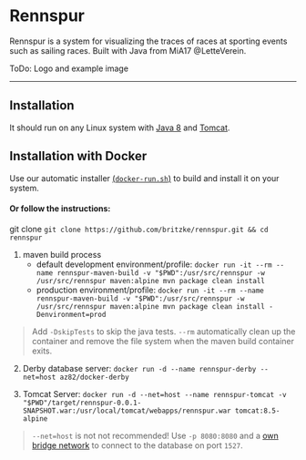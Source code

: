 # Rennspur
Rennspur is a system for visualizing the traces of races at sporting events such as sailing races. Built with Java from MiA17 @LetteVerein.

ToDo: Logo and example image

---

## Installation
It should run on any Linux system with [Java 8](http://www.oracle.com/technetwork/java/index.html) and [Tomcat](https://tomcat.apache.org/).

## Installation with Docker
Use our automatic installer [(```docker-run.sh```)](https://github.com/britzke/rennspur/blob/master/docker-run.sh) to build and install it on your system.
#### Or follow the instructions:

git clone
```git clone https://github.com/britzke/rennspur.git && cd rennspur```
1) maven build process
    - default development environment/profile:
```docker run -it --rm --name rennspur-maven-build -v "$PWD":/usr/src/rennspur -w /usr/src/rennspur maven:alpine mvn package clean install```
    - production environment/profile:
```docker run -it --rm --name rennspur-maven-build -v "$PWD":/usr/src/rennspur -w /usr/src/rennspur maven:alpine mvn package clean install -Denvironment=prod```

> Add ```-DskipTests``` to skip the java tests. ```--rm``` automatically clean up the container and remove the file system when the maven build container exits.

2) Derby database server:
```docker run -d --name rennspur-derby --net=host az82/docker-derby```

3) Tomcat Server:
```docker run -d --net=host --name rennspur-tomcat -v "$PWD"/target/rennspur-0.0.1-SNAPSHOT.war:/usr/local/tomcat/webapps/rennspur.war tomcat:8.5-alpine```

> ```--net=host``` is not not recommended! Use ```-p 8080:8080``` and a [own bridge network](https://docs.docker.com/engine/userguide/networking/#a-bridge-network) to connect to the database on port ```1527```.
